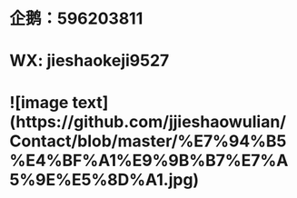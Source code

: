 <h1>企鹅：596203811                                                                                    
<h1>WX: jieshaokeji9527<h1>
![image text](https://github.com/jjieshaowulian/Contact/blob/master/%E7%94%B5%E4%BF%A1%E9%9B%B7%E7%A5%9E%E5%8D%A1.jpg)
